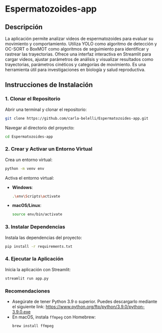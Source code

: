 
# Espermatozoides-app

## Descripción

La aplicación permite analizar videos de espermatozoides para evaluar su movimiento y comportamiento. Utiliza YOLO como algoritmo de detección y OC-SORT o BoxMOT como algoritmos de seguimiento para identificar y rastrear las trayectorias. Ofrece una interfaz interactiva en Streamlit para cargar videos, ajustar parámetros de análisis y visualizar resultados como trayectorias, parámetros cinéticos y categorías de movimiento. Es una herramienta útil para investigaciones en biología y salud reproductiva.

## Instrucciones de Instalación

### 1. Clonar el Repositorio
Abrir una terminal y clonar el repositorio:
```bash
git clone https://github.com/carla-belelli/Espermatozoides-app.git
```
Navegar al directorio del proyecto:
```bash
cd Espermatozoides-app
```

### 2. Crear y Activar un Entorno Virtual
Crea un entorno virtual:
```bash
python -m venv env
```
Activa el entorno virtual:
- **Windows**:
  ```bash
  .\env\Scripts\activate
  ```
- **macOS/Linux**:
  ```bash
  source env/bin/activate
  ```

### 3. Instalar Dependencias
Instala las dependencias del proyecto:
```bash
pip install -r requirements.txt
```

### 4. Ejecutar la Aplicación
Inicia la aplicación con Streamlit: 
```bash
streamlit run app.py
```

### Recomendaciones
- Asegúrate de tener Python 3.9 o superior. Puedes descargarlo mediante el siguiente link: https://www.python.org/ftp/python/3.9.0/python-3.9.0.exe
- En macOS, instala `ffmpeg` con Homebrew:
  ```bash
  brew install ffmpeg
  ```

